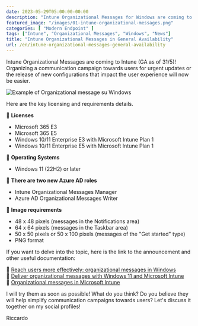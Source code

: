 ```yaml
---
date: 2023-05-29T05:00:00-00:00
description: "Intune Organizational Messages for Windows are coming to Intune, simplifying communication campaigns towards users."
featured_image: "/images/01-intune-organizational-messages.png"
categories: [ "Modern Endpoint" ]
tags: ["Intune", "Organizational Messages", "Windows", "News"]
title: "Intune Organizational Messages in General Availability"
url: /en/intune-organizational-messages-general-availability
---
```

Intune Organizational Messages are coming to Intune (GA as of 31/5)! Organizing a communication campaign towards users for urgent updates or the release of new configurations that impact the user experience will now be easier.

![Example of Organizational message su Windows](/images/01-intune-organizational-messages.png)

Here are the key licensing and requirements details.

📌 **Licenses**
- Microsoft 365 E3
- Microsoft 365 E5
- Windows 10/11 Enterprise E3 with Microsoft Intune Plan 1
- Windows 10/11 Enterprise E5 with Microsoft Intune Plan 1

📌 **Operating Systems**
- Windows 11 (22H2) or later

📌 **There are two new Azure AD roles**
- Intune Organizational Messages Manager
- Azure AD Organizational Messages Writer

📌 **Image requirements**
- 48 x 48 pixels (messages in the Notifications area)
- 64 x 64 pixels (messages in the Taskbar area)
- 50 x 50 pixels or 50 x 100 pixels (messages of the "Get started" type)
- PNG format

If you want to delve into the topic, here is the link to the announcement and other useful documentation:

📄 [Reach users more effectively: organizational messages in Windows](https://techcommunity.microsoft.com/t5/windows-it-pro-blog/reach-users-more-effectively-organizational-messages-in-windows/ba-p/3827408)  
📄 [Deliver organizational messages with Windows 11 and Microsoft Intune](https://techcommunity.microsoft.com/t5/windows-it-pro-blog/deliver-organizational-messages-with-windows-11-and-microsoft/ba-p/3651011)  
📄 [Organizational messages in Microsoft Intune](https://learn.microsoft.com/en-gb/mem/intune/remote-actions/organizational-messages-overview)

I will try them as soon as possible! What do you think? Do you believe they will help simplify communication campaigns towards users? Let's discuss it together on my social profiles!

Riccardo